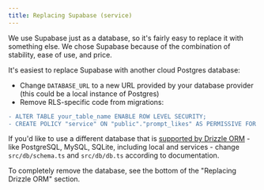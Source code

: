 ```yaml
---
title: Replacing Supabase (service)
---
```


We use Supabase just as a database, so it's fairly easy to replace it with something else. We chose Supabase because of the combination of stability, ease of use, and price.

It's easiest to replace Supabase with another cloud Postgres database:

- Change `DATABASE_URL` to a new URL provided by your database provider (this could be a local instance of Postgres)
- Remove RLS-specific code from migrations:

```diff
- ALTER TABLE your_table_name ENABLE ROW LEVEL SECURITY;
- CREATE POLICY "service" ON "public"."prompt_likes" AS PERMISSIVE FOR ALL TO your_table_name USING (true);
```

If you'd like to use a different database that is [supported by Drizzle ORM](https://orm.drizzle.team/docs/installation-and-db-connection) - like PostgreSQL, MySQL, SQLite, including local and services - change `src/db/schema.ts` and `src/db/db.ts` according to documentation.

To completely remove the database, see the bottom of the "Replacing Drizzle ORM" section.
